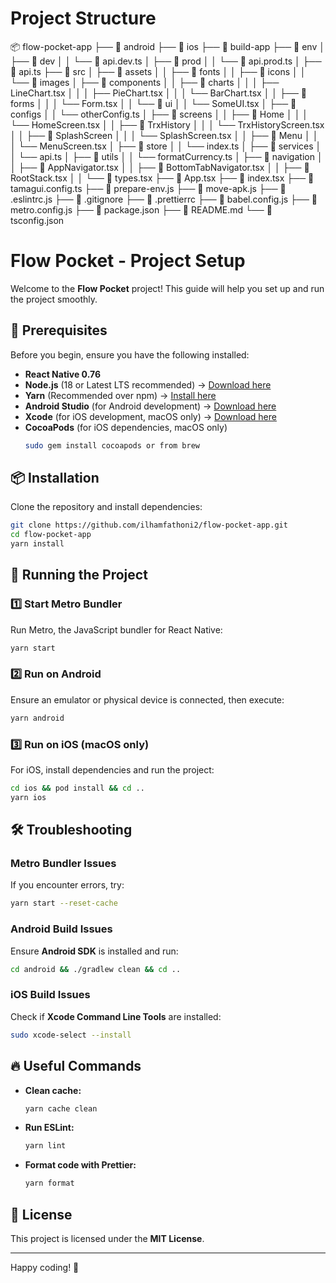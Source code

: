 # Project Structure

📦 flow-pocket-app
├── 📂 android
├── 📂 ios
├── 📂 build-app
├── 📂 env
│   ├── 📂 dev
│   │   └── 📂 api.dev.ts
│   ├── 📂 prod
│   │   └── 📂 api.prod.ts
│   ├── 📂 api.ts
├── 📂 src
│   ├── 📂 assets
│   │   ├── 📂 fonts
│   │   ├── 📂 icons
│   │   └── 📂 images
│   ├── 📂 components
│   │   ├── 📂 charts
│   │   │   ├── LineChart.tsx
│   │   │   ├── PieChart.tsx
│   │   │   └── BarChart.tsx
│   │   ├── 📂 forms
│   │   │   └── Form.tsx
│   │   └── 📂 ui
│   │       └── SomeUI.tsx
│   ├── 📂 configs
│   │   └── otherConfig.ts
│   ├── 📂 screens
│   │   ├── 📂 Home
│   │   │   └── HomeScreen.tsx
│   │   ├── 📂 TrxHistory
│   │   │   └── TrxHistoryScreen.tsx
│   │   ├── 📂 SplashScreen
│   │   │   └── SplashScreen.tsx
│   │   ├── 📂 Menu
│   │   │   └── MenuScreen.tsx
│   ├── 📂 store
│   │   └── index.ts
│   ├── 📂 services
│   │   └── api.ts
│   ├── 📂 utils
│   │   └── formatCurrency.ts
│   ├── 📂 navigation
│   │   ├── 📂 AppNavigator.tsx
│   │   ├── 📂 BottomTabNavigator.tsx
│   │   ├── 📂 RootStack.tsx
│   │   └── 📂 types.tsx
├── 📜 App.tsx
├── 📜 index.tsx
├── 📜 tamagui.config.ts
├── 📜 prepare-env.js
├── 📜 move-apk.js
├── 📜 .eslintrc.js
├── 📜 .gitignore
├── 📜 .prettierrc
├── 📜 babel.config.js
├── 📜 metro.config.js
├── 📜 package.json
├── 📜 README.md
└── 📜 tsconfig.json

# Flow Pocket - Project Setup

Welcome to the **Flow Pocket** project! This guide will help you set up and run the project smoothly.

## 🚀 Prerequisites
Before you begin, ensure you have the following installed:
- **React Native 0.76**
- **Node.js** (18 or Latest LTS recommended) → [Download here](https://nodejs.org/)
- **Yarn** (Recommended over npm) → [Install here](https://yarnpkg.com/)
- **Android Studio** (for Android development) → [Download here](https://developer.android.com/studio)
- **Xcode** (for iOS development, macOS only) → [Download here](https://developer.apple.com/xcode/)
- **CocoaPods** (for iOS dependencies, macOS only)
  ```sh
  sudo gem install cocoapods or from brew
  ```

## 📦 Installation
Clone the repository and install dependencies:

```sh
git clone https://github.com/ilhamfathoni2/flow-pocket-app.git
cd flow-pocket-app
yarn install
```

## 🎯 Running the Project

### 1️⃣ Start Metro Bundler
Run Metro, the JavaScript bundler for React Native:
```sh
yarn start
```

### 2️⃣ Run on Android
Ensure an emulator or physical device is connected, then execute:
```sh
yarn android
```

### 3️⃣ Run on iOS (macOS only)
For iOS, install dependencies and run the project:
```sh
cd ios && pod install && cd ..
yarn ios
```

## 🛠 Troubleshooting

### Metro Bundler Issues
If you encounter errors, try:
```sh
yarn start --reset-cache
```

### Android Build Issues
Ensure **Android SDK** is installed and run:
```sh
cd android && ./gradlew clean && cd ..
```

### iOS Build Issues
Check if **Xcode Command Line Tools** are installed:
```sh
sudo xcode-select --install
```

## 🔥 Useful Commands
- **Clean cache:**
  ```sh
  yarn cache clean
  ```
- **Run ESLint:**
  ```sh
  yarn lint
  ```
- **Format code with Prettier:**
  ```sh
  yarn format
  ```

## 📄 License
This project is licensed under the **MIT License**.

---

Happy coding! 🚀


